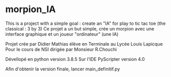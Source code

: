 # morpion_IA
This is a project with a simple goal : create an "IA" for play to tic tac toe (the classical : 3 by 3)
Ce projet a un but simple, crée un morpion avec une interface graphique et un joueur "ordinateur" (une IA)

Projet crée par Didier Mathias
élève en Terminale au Lycée Louis Lapicque
Pour le cours de NSI dirigée par Monsieur R.Chouchi

Dévellopé en python
version 3.8.5
Sur l'IDE PyScripter
version 4.0

Afin d'obtenir la version finale, lancer main_definitif.py
